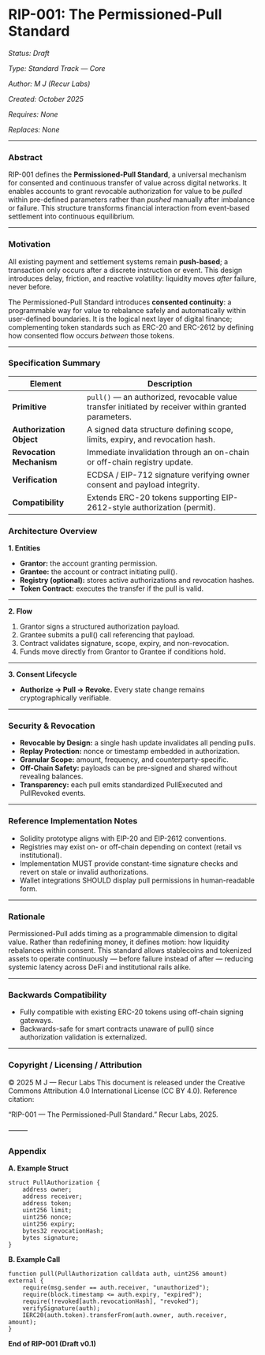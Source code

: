 # RIP-001: The Permissioned-Pull Standard

*Status: Draft*

*Type: Standard Track — Core*

*Author: M J (Recur Labs)*

*Created: October 2025*

*Requires: None*

*Replaces: None*

---

### Abstract

RIP-001 defines the **Permissioned-Pull Standard**, a universal mechanism for consented and continuous transfer of value across digital networks.
It enables accounts to grant revocable authorization for value to be *pulled* within pre-defined parameters rather than *pushed* manually after imbalance or failure.
This structure transforms financial interaction from event-based settlement into continuous equilibrium.

---

### Motivation

All existing payment and settlement systems remain **push-based**; a transaction only occurs after a discrete instruction or event.
This design introduces delay, friction, and reactive volatility: liquidity moves *after* failure, never before.

The Permissioned-Pull Standard introduces **consented continuity**: a programmable way for value to rebalance safely and automatically within user-defined boundaries.
It is the logical next layer of digital finance; complementing token standards such as ERC-20 and ERC-2612 by defining how consented flow occurs *between* those tokens.

---

### Specification Summary

| **Element** | **Description** |
|----------|-------------|
| **Primitive** | `pull()` — an authorized, revocable value transfer initiated by receiver within granted parameters. |
| **Authorization Object** | A signed data structure defining scope, limits, expiry, and revocation hash. |
| **Revocation Mechanism** | Immediate invalidation through an on-chain or off-chain registry update. |
| **Verification** | ECDSA / EIP-712 signature verifying owner consent and payload integrity. |
| **Compatibility** | Extends ERC-20 tokens supporting EIP-2612-style authorization (permit). |

### Architecture Overview

**1. Entities**

	
- **Grantor:** the account granting permission.
- **Grantee:** the account or contract initiating pull().
- **Registry (optional):** stores active authorizations and revocation hashes.
- **Token Contract:** executes the transfer if the pull is valid.

---

**2. Flow**

 1. Grantor signs a structured authorization payload. 
 2. Grantee submits a pull() call referencing that payload. 
 3. Contract validates signature, scope, expiry, and non-revocation. 
 4. Funds move directly from Grantor to Grantee if conditions hold. 

---

**3. Consent Lifecycle**

- **Authorize → Pull → Revoke.**
Every state change remains cryptographically verifiable.

---

### Security & Revocation

 - **Revocable by Design:** a single hash update invalidates all pending pulls.
 - **Replay Protection:** nonce or timestamp embedded in authorization.
 - **Granular Scope:** amount, frequency, and counterparty-specific.
 - **Off-Chain Safety:** payloads can be pre-signed and shared without revealing balances.
 - **Transparency:** each pull emits standardized PullExecuted and PullRevoked events.

---

### Reference Implementation Notes
 - Solidity prototype aligns with EIP-20 and EIP-2612 conventions.
 - Registries may exist on- or off-chain depending on context (retail vs institutional).
 - Implementation MUST provide constant-time signature checks and revert on stale or invalid authorizations.
 - Wallet integrations SHOULD display pull permissions in human-readable form.

---

### Rationale

Permissioned-Pull adds timing as a programmable dimension to digital value.
Rather than redefining money, it defines motion: how liquidity rebalances within consent.
This standard allows stablecoins and tokenized assets to operate continuously — before failure instead of after — reducing systemic latency across DeFi and institutional rails alike.

---

### Backwards Compatibility

 - Fully compatible with existing ERC-20 tokens using off-chain signing gateways.
 - Backwards-safe for smart contracts unaware of pull() since authorization validation is externalized.

---

### Copyright / Licensing / Attribution

© 2025 M J — Recur Labs
This document is released under the Creative Commons Attribution 4.0 International License (CC BY 4.0).
Reference citation:

“RIP-001 — The Permissioned-Pull Standard.” Recur Labs, 2025.

⸻

### Appendix

**A. Example Struct**

~~~
struct PullAuthorization {
    address owner;
    address receiver;
    address token;
    uint256 limit;
    uint256 nonce;
    uint256 expiry;
    bytes32 revocationHash;
    bytes signature;
}
~~~

**B. Example Call**

~~~
function pull(PullAuthorization calldata auth, uint256 amount) external {
    require(msg.sender == auth.receiver, "unauthorized");
    require(block.timestamp <= auth.expiry, "expired");
    require(!revoked[auth.revocationHash], "revoked");
    verifySignature(auth);
    IERC20(auth.token).transferFrom(auth.owner, auth.receiver, amount);
}
~~~

**End of RIP-001 (Draft v0.1)**


